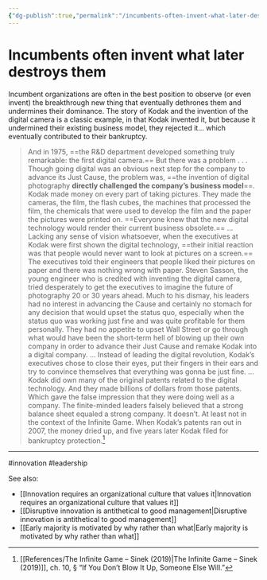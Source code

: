 ```yaml
---
{"dg-publish":true,"permalink":"/incumbents-often-invent-what-later-destroys-them/"}
---
```


# Incumbents often invent what later destroys them

Incumbent organizations are often in the best position to observe (or even invent) the breakthrough new thing that eventually dethrones them and undermines their dominance. The story of Kodak and the invention of the digital camera is a classic example, in that Kodak invented it, but because it undermined their existing business model, they rejected it… which eventually contributed to their bankruptcy.

> And in 1975, ==the R&D department developed something truly remarkable: the first digital camera.== But there was a problem . . . Though going digital was an obvious next step for the company to advance its Just Cause, the problem was, ==the invention of digital photography **directly challenged the company’s business model**==. Kodak made money on every part of taking pictures. They made the cameras, the film, the flash cubes, the machines that processed the film, the chemicals that were used to develop the film and the paper the pictures were printed on. ==Everyone knew that the new digital technology would render their current business obsolete.==
> …
> Lacking any sense of vision whatsoever, when the executives at Kodak were first shown the digital technology, ==their initial reaction was that people would never want to look at pictures on a screen.== The executives told their engineers that people liked their pictures on paper and there was nothing wrong with paper. Steven Sasson, the young engineer who is credited with inventing the digital camera, tried desperately to get the executives to imagine the future of photography 20 or 30 years ahead. Much to his dismay, his leaders had no interest in advancing the Cause and certainly no stomach for any decision that would upset the status quo, especially when the status quo was working just fine and was quite profitable for them personally. They had no appetite to upset Wall Street or go through what would have been the short-term hell of blowing up their own company in order to advance their Just Cause and remake Kodak into a digital company.
> …
> Instead of leading the digital revolution, Kodak’s executives chose to close their eyes, put their fingers in their ears and try to convince themselves that everything was gonna be just fine.
> …
> Kodak did own many of the original patents related to the digital technology. And they made billions of dollars from those patents. Which gave the false impression that they were doing well as a company. The finite-minded leaders falsely believed that a strong balance sheet equaled a strong company. It doesn’t. At least not in the context of the Infinite Game. When Kodak’s patents ran out in 2007, the money dried up, and five years later Kodak filed for bankruptcy protection.[^1]

---
#innovation #leadership 

See also:
- [[Innovation requires an organizational culture that values it\|Innovation requires an organizational culture that values it]]
- [[Disruptive innovation is antithetical to good management\|Disruptive innovation is antithetical to good management]]
- [[Early majority is motivated by why rather than what\|Early majority is motivated by why rather than what]]

[^1]: [[References/The Infinite Game – Sinek (2019)\|The Infinite Game – Sinek (2019)]], ch. 10, § “If You Don’t Blow It Up, Someone Else Will.”
